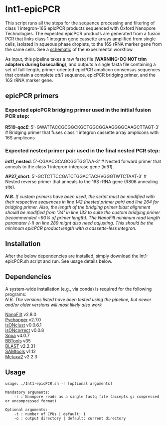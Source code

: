 # Int1-epicPCR


This script runs all the steps for the sequence processing and filtering of class 1 integron-16S epicPCR products sequenced with Oxford Nanopore Technologies. The expected epicPCR products are generated from a fusion PCR that links class 1 integron gene cassette arrays amplified from single cells, isolated in aqueous phase droplets, to the 16S rRNA marker gene from the same cells. See a [schematic](https://github.com/timghaly/Int1-epicPCR/blob/main/epicPCR_schematic.jpg) of the experimental workflow.

As input, this pipeline takes a raw fastq file (**WARNING: DO NOT trim adapters during basecalling**), and outputs a single fasta file containing a set of full-length, primer-oriented epicPCR amplicon consensus sequences that contain a complete *attI1* sequence, epicPCR bridging primer, and the 16S rRNA marker gene.

## epicPCR primers
### Expected epicPCR bridging primer used in the initial fusion PCR step:

**R519-*qacE***: 5'-GWATTACCGCGGCKGCTGGCGGAAGGGGCAAGCTTAGT-3' # Bridging primer that fuses class 1 integron cassette array amplicons with 16S amplicons

### Expected nested primer pair used in the final nested PCR step:

***intI1*_nested**: 5'-CGAACGCAGCGGTGGTAA-3' # Nested forward primer that anneals to the class 1 integron-integrase gene (*intI1*).

**AP27_short**: 5'-GCTCTTCCGATCTGGACTACHVGGGTWTCTAAT-3' # Nested reverse primer that anneals to the 16S rRNA gene (R806 annealing site).

***N.B.** If custom primers have been used, the script must be modified with their respective sequences in line 142 (nested primer pair) and line 264 for bridging primer. Also, the length of the bridging primer blast alignment should be modified from '34' in line 133 to suite the custom bridging primer (recommended ~90% of primer length). The NanoFilt minimum read length paramater (-l) on line 289 might also need adjusting. This should be the minimum epicPCR product length with a cassette-less integron.*

## Installation
After the below dependencies are installed, simply download the Int1-epicPCR.sh script and run. See usage details below.

## Dependencies
A system-wide installation (e.g., via conda) is required for the following programs:  
*N.B. The versions listed have been tested using the pipeline, but newer and/or older versions will most likely also work*

[NanoFilt](https://github.com/wdecoster/nanofilt) v2.8.0  
[Pychopper](https://github.com/epi2me-labs/pychopper) v2.7.0  
[isONclust](https://github.com/ksahlin/isONclust) v0.0.6.1  
[isONcorrect](https://github.com/ksahlin/isONcorrect) v0.0.8  
[Spoa](https://github.com/rvaser/spoa) v4.0.7  
[BBTools](https://jgi.doe.gov/data-and-tools/software-tools/bbtools/) v35  
[BLAST](https://blast.ncbi.nlm.nih.gov/Blast.cgi?PAGE_TYPE=BlastDocs&DOC_TYPE=Download) v2.2.31  
[SAMtools](http://www.htslib.org/) v1.12  
[Metaxa2](https://microbiology.se/software/metaxa2/) v2.2.3  


## Usage

```
usage: ./Int1-epicPCR.sh -r [optional arguments]

Mandatory arguments:
    -r : Nanopore reads as a single fastq file (accepts gz compressed or uncompressed format)
    
Optional arguments:
    -t : number of CPUs | default: 1
    -o : output directory | default: current directory
```
